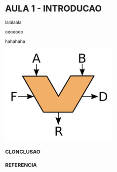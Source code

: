 # AULA 1 - INTRODUCAO



lalalaala

oeoeoeo

hahahaha



![ALU_symbol](imgs/ALU_symbol.svg)

### CLONCLUSAO



### REFERENCIA
